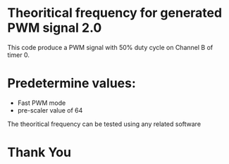 # Theoritical frequency for generated PWM signal 2.0

This code produce a PWM signal with 50% duty cycle on Channel B of timer 0.

# Predetermine values:

- Fast PWM mode
- pre-scaler value of 64

The theoritical frequency can be tested using any related software

# Thank You


